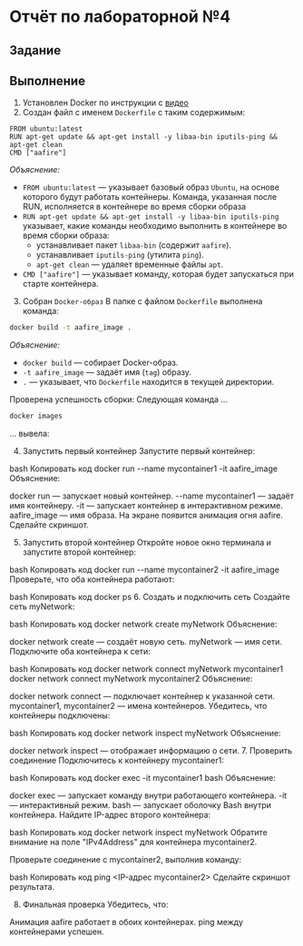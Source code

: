 # Отчёт по лабораторной №4
## Задание
## Выполнение 
1. Установлен Docker по инструкции с [видео](https://yandex.ru/video/preview/3719090281561281090)
2. Создан файл с именем `Dockerfile` с таким содержимым:
```
FROM ubuntu:latest
RUN apt-get update && apt-get install -y libaa-bin iputils-ping && apt-get clean
CMD ["aafire"]
```
*Объяснение:*
- `FROM ubuntu:latest` — указывает базовый образ `Ubuntu`, на основе которого будут работать контейнеры. Команда, указанная после RUN, исполняется в контейнере во время сборки образа
- `RUN apt-get update && apt-get install -y libaa-bin iputils-ping` указывает, какие команды необходимо выполнить в контейнере во время сборки образа:
  - устанавливает пакет `libaa-bin` (содержит `aafire`).
  - устанавливает `iputils-ping` (утилита `ping`).
  - `apt-get clean` — удаляет временные файлы `apt`.
- `CMD ["aafire"]` — указывает команду, которая будет запускаться при старте контейнера.

3. Собран `Docker-образ`
В папке с файлом `Dockerfile` выполнена команда:
```bash
docker build -t aafire_image .
```

*Объяснение:*
- `docker build` — собирает Docker-образ.
- `-t aafire_image` — задаёт имя (`tag`) образу.
- `.` — указывает, что `Dockerfile` находится в текущей директории.

Проверена успешность сборки:
Следующая команда ...
```bash
docker images
```
... вывела:

4. Запустить первый контейнер
Запустите первый контейнер:

bash
Копировать код
docker run --name mycontainer1 -it aafire_image
Объяснение:

docker run — запускает новый контейнер.
--name mycontainer1 — задаёт имя контейнеру.
-it — запускает контейнер в интерактивном режиме.
aafire_image — имя образа.
На экране появится анимация огня aafire. Сделайте скриншот.

5. Запустить второй контейнер
Откройте новое окно терминала и запустите второй контейнер:

bash
Копировать код
docker run --name mycontainer2 -it aafire_image
Проверьте, что оба контейнера работают:

bash
Копировать код
docker ps
6. Создать и подключить сеть
Создайте сеть myNetwork:

bash
Копировать код
docker network create myNetwork
Объяснение:

docker network create — создаёт новую сеть.
myNetwork — имя сети.
Подключите оба контейнера к сети:

bash
Копировать код
docker network connect myNetwork mycontainer1
docker network connect myNetwork mycontainer2
Объяснение:

docker network connect — подключает контейнер к указанной сети.
mycontainer1, mycontainer2 — имена контейнеров.
Убедитесь, что контейнеры подключены:

bash
Копировать код
docker network inspect myNetwork
Объяснение:

docker network inspect — отображает информацию о сети.
7. Проверить соединение
Подключитесь к контейнеру mycontainer1:

bash
Копировать код
docker exec -it mycontainer1 bash
Объяснение:

docker exec — запускает команду внутри работающего контейнера.
-it — интерактивный режим.
bash — запускает оболочку Bash внутри контейнера.
Найдите IP-адрес второго контейнера:

bash
Копировать код
docker network inspect myNetwork
Обратите внимание на поле "IPv4Address" для контейнера mycontainer2.

Проверьте соединение с mycontainer2, выполнив команду:

bash
Копировать код
ping <IP-адрес mycontainer2>
Сделайте скриншот результата.

8. Финальная проверка
Убедитесь, что:

Анимация aafire работает в обоих контейнерах.
ping между контейнерами успешен.

